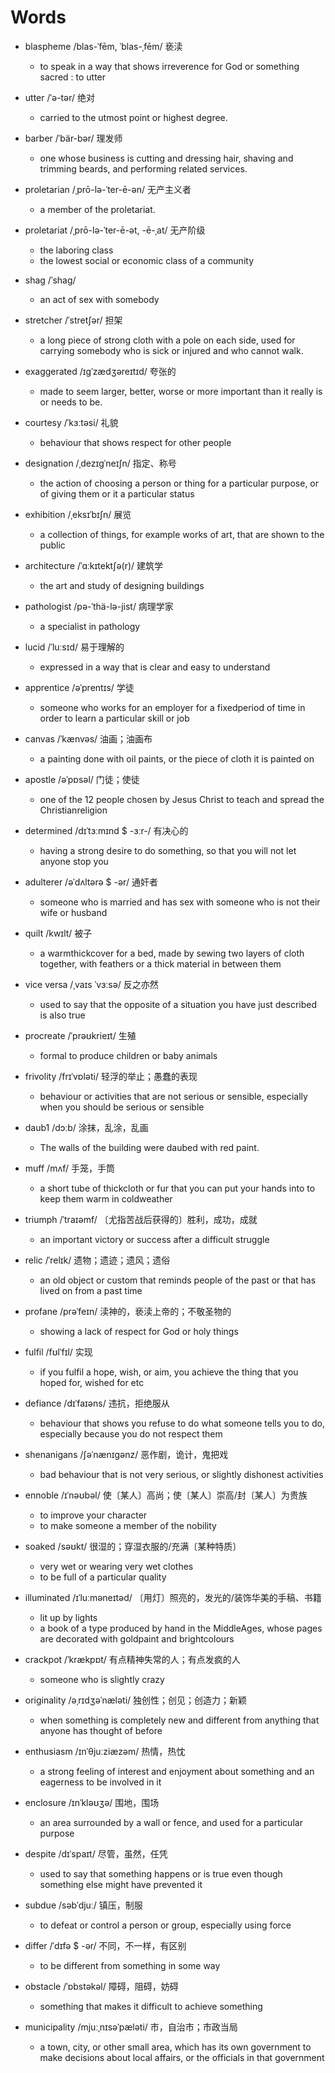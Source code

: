 # Words

- blaspheme /blas-ˈfēm, ˈblas-ˌfēm/ 亵渎
  - to speak in a way that shows irreverence for God or something sacred : to utter

- utter /ˈə-tər/ 绝对  
  - carried to the utmost point or highest degree.

- barber /ˈbär-bər/ 理发师
  - one whose business is cutting and dressing hair, shaving and trimming beards, and performing related services.

- proletarian /ˌprō-lə-ˈter-ē-ən/ 无产主义者
  - a member of the proletariat.

- proletariat /ˌprō-lə-ˈter-ē-ət, -ē-ˌat/ 无产阶级
  - the laboring class
  - the lowest social or economic class of a community

- shag /ˈshag/
  - an act of sex with somebody

- stretcher /ˈstretʃər/ 担架
  - a long piece of strong cloth with a pole on each side, used for carrying somebody who is sick or injured and who cannot walk.

- exaggerated /ɪɡˈzædʒəreɪtɪd/ 夸张的
  - made to seem larger, better, worse or more important than it really is or needs to be.
  
- courtesy /ˈkɜːtəsi/ 礼貌
  - behaviour that shows respect for other people
  
- designation /ˌdezɪɡˈneɪʃn/ 指定、称号
  - the action of choosing a person or thing for a particular purpose, or of giving them or it a particular status
  
- exhibition /ˌeksɪˈbɪʃn/ 展览
  - a collection of things, for example works of art, that are shown to the public

- architecture /ˈɑːkɪtektʃə(r)/ 建筑学
  - the art and study of designing buildings
  
- pathologist /pə-ˈthä-lə-jist/ 病理学家
  - a specialist in pathology
  
- lucid /ˈluːsɪd/ 易于理解的
  - expressed in a way that is clear and easy to understand
  
- apprentice /əˈprentɪs/ 学徒
  - someone who works for an employer for a fixedperiod of time in order to learn a particular skill or job
  
- canvas /ˈkænvəs/ 油画；油画布
  - a painting done with oil paints, or the piece of cloth it is painted on
  
- apostle /əˈpɒsəl/ 门徒；使徒
  - one of the 12 people chosen by Jesus Christ to teach and spread the Christianreligion

- determined /dɪˈtɜːmɪnd $ -ɜːr-/ 有决心的
  - having a strong desire to do something, so that you will not let anyone stop you
  
- adulterer /əˈdʌltərə $ -ər/ 通奸者
  - someone who is married and has sex with someone who is not their wife or husband
  
- quilt /kwɪlt/ 被子
  - a warmthickcover for a bed, made by sewing two layers of cloth together, with feathers or a thick material in between them
  
- vice versa /ˌvaɪs ˈvɜːsə/ 反之亦然
  - used to say that the opposite of a situation you have just described is also true
  
- procreate /ˈprəʊkrieɪt/ 生殖
  - formal to produce children or baby animals
  
- frivolity /frɪˈvɒləti/ 轻浮的举止；愚蠢的表现
  - behaviour or activities that are not serious or sensible, especially when you should be serious or sensible

- daub1 /dɔːb/  涂抹，乱涂，乱画
  - The walls of the building were daubed with red paint.
  
- muff /mʌf/ 手笼，手筒
  - a short tube of thickcloth or fur that you can put your hands into to keep them warm in coldweather
  
- triumph /ˈtraɪəmf/ 〔尤指苦战后获得的〕胜利，成功，成就
  - an important victory or success after a difficult struggle
  
- relic /ˈrelɪk/ 遗物；遗迹；遗风；遗俗
  - an old object or custom that reminds people of the past or that has lived on from a past time
  
- profane /prəˈfeɪn/ 渎神的，亵渎上帝的；不敬圣物的
  - showing a lack of respect for God or holy things
  
- fulfil /fʊlˈfɪl/ 实现
  - if you fulfil a hope, wish, or aim, you achieve the thing that you hoped for, wished for etc

- defiance /dɪˈfaɪəns/ 违抗，拒绝服从
  - behaviour that shows you refuse to do what someone tells you to do, especially because you do not respect them
  
- shenanigans /ʃəˈnænɪɡənz/ 恶作剧，诡计，鬼把戏
  - bad behaviour that is not very serious, or slightly dishonest activities
  
- ennoble /ɪˈnəʊbəl/ 使〔某人〕高尚；使〔某人〕崇高/封〔某人〕为贵族
  - to improve your character
  - to make someone a member of the nobility

- soaked /səʊkt/ 很湿的；穿湿衣服的/充满〔某种特质〕
  - very wet or wearing very wet clothes
  - to be full of a particular quality
  
- illuminated /ɪˈluːməneɪtəd/ 〔用灯〕照亮的，发光的/装饰华美的手稿、书籍
  - lit up by lights
  - a book of a type produced by hand in the MiddleAges, whose pages are decorated with goldpaint and brightcolours
  
- crackpot /ˈkrækpɒt/ 有点精神失常的人；有点发疯的人
  - someone who is slightly crazy

- originality /əˌrɪdʒəˈnæləti/ 独创性；创见；创造力；新颖
  - when something is completely new and different from anything that anyone has thought of before
  
- enthusiasm /ɪnˈθjuːziæzəm/ 热情，热忱
  - a strong feeling of interest and enjoyment about something and an eagerness to be involved in it
  
- enclosure /ɪnˈkləʊʒə/ 围地，围场
  - an area surrounded by a wall or fence, and used for a particular purpose
  
- despite /dɪˈspaɪt/ 尽管，虽然，任凭
  - used to say that something happens or is true even though something else might have prevented it

- subdue /səbˈdjuː/ 镇压，制服
  - to defeat or control a person or group, especially using force
  
- differ /ˈdɪfə $ -ər/ 不同，不一样，有区别
  - to be different from something in some way
  
- obstacle /ˈɒbstəkəl/ 障碍，阻碍，妨碍
  - something that makes it difficult to achieve something
  
- municipality  /mjuːˌnɪsəˈpæləti/ 市，自治市；市政当局
  - a town, city, or other small area, which has its own government to make decisions about local affairs, or the officials in that government
  